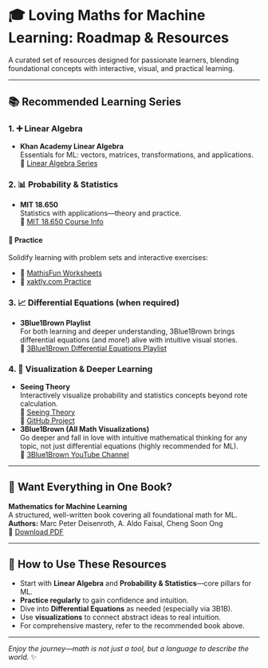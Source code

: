 # 🎓 Loving Maths for Machine Learning: Roadmap & Resources

A curated set of resources designed for passionate learners, blending foundational concepts with interactive, visual, and practical learning.

---

## 📚 Recommended Learning Series

### 1. ➕ Linear Algebra
- **Khan Academy Linear Algebra**  
  Essentials for ML: vectors, matrices, transformations, and applications.  
  🔗 [Linear Algebra Series](https://www.khanacademy.org/math/linear-algebra)

### 2. 📊 Probability & Statistics
- **MIT 18.650**  
  Statistics with applications—theory and practice.  
  🔗 [MIT 18.650 Course Info](https://www.youtube.com/watch?v=VPZD_aij8H0&list=PLUl4u3cNGP60uVBMaoNERc6knT_MgPKS0/)

  
#### 🧮 Practice
Solidify learning with problem sets and interactive exercises:  
- 🔗 [MathisFun Worksheets](https://www.mathsisfun.com/)  
- 🔗 [xaktly.com Practice](https://xaktly.com/)

### 3. 📈 Differential Equations (when required)
- **3Blue1Brown Playlist**  
  For both learning and deeper understanding, 3Blue1Brown brings differential equations (and more!) alive with intuitive visual stories.  
  🔗 [3Blue1Brown Differential Equations Playlist](https://www.youtube.com/watch?v=p_di4Zn4wz4&list=PLZHQObOWTQDNPOjrT6KVlfJuKtYTftqH6)

### 4. 👀 Visualization & Deeper Learning
- **Seeing Theory**  
  Interactively visualize probability and statistics concepts beyond rote calculation.  
  🔗 [Seeing Theory](https://seeing-theory.brown.edu/)  
  🔗 [GitHub Project](https://github.com/seeingtheory/Seeing-Theory)  
- **3Blue1Brown (All Math Visualizations)**  
  Go deeper and fall in love with intuitive mathematical thinking for any topic, not just differential equations (highly recommended for ML).  
  🔗 [3Blue1Brown YouTube Channel](https://www.youtube.com/c/3blue1brown)

---

## 📖 Want Everything in One Book?
**Mathematics for Machine Learning**  
A structured, well-written book covering all foundational math for ML.  
**Authors:** Marc Peter Deisenroth, A. Aldo Faisal, Cheng Soon Ong  
🔗 [Download PDF](https://mml-book.github.io/book/mml-book.pdf)

---

## 🧭 How to Use These Resources
- Start with **Linear Algebra** and **Probability & Statistics**—core pillars for ML.
- **Practice regularly** to gain confidence and intuition.
- Dive into **Differential Equations** as needed (especially via 3B1B).
- Use **visualizations** to connect abstract ideas to real intuition.
- For comprehensive mastery, refer to the recommended book above.

---

*Enjoy the journey—math is not just a tool, but a language to describe the world.* ✨
